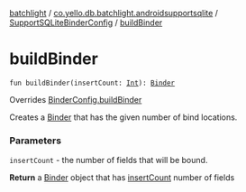 [batchlight](../../index.md) / [co.yello.db.batchlight.androidsupportsqlite](../index.md) / [SupportSQLiteBinderConfig](index.md) / [buildBinder](build-binder.md)

# buildBinder

`fun buildBinder(insertCount: `[`Int`](https://kotlinlang.org/api/latest/jvm/stdlib/kotlin/-int/index.html)`): `[`Binder`](../../co.yello.db.batchlight/-binder/index.md)

Overrides [BinderConfig.buildBinder](../../co.yello.db.batchlight/-binder-config/build-binder.md)

Creates a [Binder](../../co.yello.db.batchlight/-binder/index.md) that has the given number of bind locations.

### Parameters

`insertCount` - the number of fields that will be bound.

**Return**
a [Binder](../../co.yello.db.batchlight/-binder/index.md) object that has [insertCount](../../co.yello.db.batchlight/-binder-config/build-binder.md#co.yello.db.batchlight.BinderConfig$buildBinder(kotlin.Int)/insertCount) number of fields

